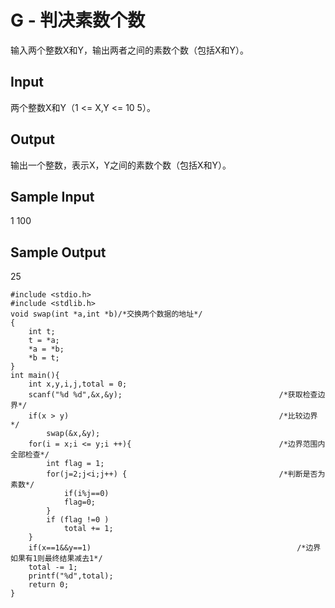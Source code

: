 # G - 判决素数个数 
输入两个整数X和Y，输出两者之间的素数个数（包括X和Y）。
## Input
两个整数X和Y（1 <= X,Y <= 10 5）。 
## Output
输出一个整数，表示X，Y之间的素数个数（包括X和Y）。 
## Sample Input
1 100
## Sample Output
25
```
#include <stdio.h>
#include <stdlib.h>
void swap(int *a,int *b)/*交换两个数据的地址*/
{
	int t;
	t = *a;
	*a = *b;
	*b = t;
}
int main(){
	int x,y,i,j,total = 0;
	scanf("%d %d",&x,&y);									/*获取检查边界*/ 
	if(x > y)												/*比较边界*/
		swap(&x,&y);
	for(i = x;i <= y;i ++){									/*边界范围内全部检查*/ 
		int flag = 1;
		for(j=2;j<i;j++) {									/*判断是否为素数*/ 
        	if(i%j==0)
        	flag=0; 
    	}
    	if (flag !=0 )
    		total += 1;
	}
	if(x==1&&y==1)												/*边界如果有1则最终结果减去1*/ 
	total -= 1; 
	printf("%d",total);							
	return 0;
}
```


